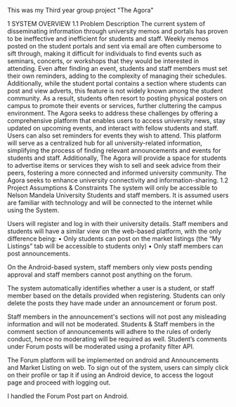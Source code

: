 This was my Third year group project "The Agora" 

1	SYSTEM OVERVIEW
1.1	Problem Description 
The current system of disseminating information through university memos and portals has proven to be ineffective and inefficient for students and staff. Weekly memos posted on the student portals and sent via email are often cumbersome to sift through, making it difficult for individuals to find events such as seminars, concerts, or workshops that they would be interested in attending. Even after finding an event, students and staff members must set their own reminders, adding to the complexity of managing their schedules.
Additionally, while the student portal contains a section where students can post and view adverts, this feature is not widely known among the student community. As a result, students often resort to posting physical posters on campus to promote their events or services, further cluttering the campus environment.
The Agora seeks to address these challenges by offering a comprehensive platform that enables users to access university news, stay updated on upcoming events, and interact with fellow students and staff. Users can also set reminders for events they wish to attend. This platform will serve as a centralized hub for all university-related information, simplifying the process of finding relevant announcements and events for students and staff. Additionally, The Agora will provide a space for students to advertise items or services they wish to sell and seek advice from their peers, fostering a more connected and informed university community.
The Agora seeks to enhance university connectivity and information-sharing.
1.2	Project Assumptions  & Constraints
The system will only be accessible to Nelson Mandela University Students and staff members. It is assumed users are familiar with technology and will be connected to the internet while using the System.

Users will register and log in with their university details. Staff members and students will have a similar view on the web-based platform, with the only difference being:
•	 Only students can post on the market listings (the “My Listings” tab will be accessible to students only) 
•	Only staff members can post announcements.

On the Android-based system, staff members only view posts pending approval and staff members cannot post anything on the forum.

The system automatically identifies whether a user is a student, or staff member based on the details provided when registering. Students can only delete the posts they have made under an announcement or forum post.

Staff members in the announcement's sections will not post any misleading information and will not be moderated. 
Students & Staff members in the comment section of announcements will adhere to the rules of orderly conduct, hence no moderating will be required as well. Student’s comments under Forum posts will be moderated using a profanity filter API.

The Forum platform will be implemented on android and Announcements and Market Listing on web.
To sign out of the system, users can simply click on their profile or tap it if using an Android device, to access the logout page and proceed with logging out.

I handled the Forum Post part on Android.

